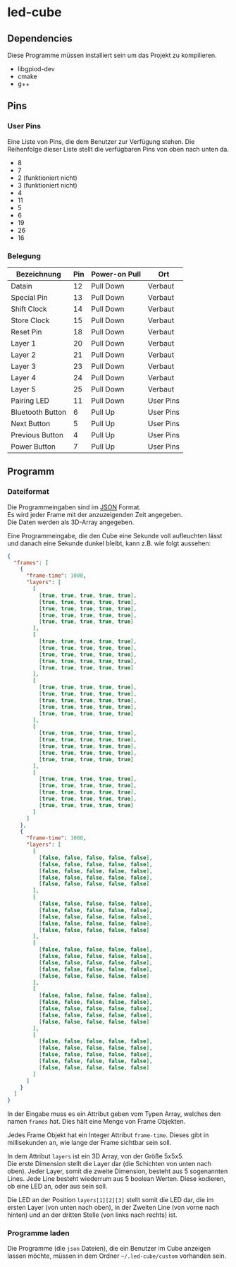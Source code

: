 # led-cube

## Dependencies
Diese Programme müssen installiert sein um das Projekt zu kompilieren.
- libgpiod-dev
- cmake
- g++


## Pins
### User Pins
Eine Liste von Pins, die dem Benutzer zur Verfügung stehen.
Die Reihenfolge dieser Liste stellt die verfügbaren Pins von oben nach unten da.
- 8
- 7
- 2 (funktioniert nicht)
- 3 (funktioniert nicht)
- 4
- 11
- 5
- 6
- 19
- 26
- 16

### Belegung
| Bezeichnung      | Pin | Power-on Pull | Ort       |
|------------------|-----|---------------|-----------|
| Datain           | 12  | Pull Down     | Verbaut   |
| Special Pin      | 13  | Pull Down     | Verbaut   |
| Shift Clock      | 14  | Pull Down     | Verbaut   |
| Store Clock      | 15  | Pull Down     | Verbaut   |
| Reset Pin        | 18  | Pull Down     | Verbaut   |
| Layer 1          | 20  | Pull Down     | Verbaut   |
| Layer 2          | 21  | Pull Down     | Verbaut   |
| Layer 3          | 23  | Pull Down     | Verbaut   |
| Layer 4          | 24  | Pull Down     | Verbaut   |
| Layer 5          | 25  | Pull Down     | Verbaut   |
| Pairing LED      | 11  | Pull Down     | User Pins |
| Bluetooth Button | 6   | Pull Up       | User Pins |
| Next Button      | 5   | Pull Up       | User Pins |
| Previous Button  | 4   | Pull Up       | User Pins |
| Power Button     | 7   | Pull Up       | User Pins |


## Programm
### Dateiformat
Die Programmeingaben sind im [JSON](https://www.json.org/json-de.html) Format.  
Es wird jeder Frame mit der anzuzeigenden Zeit angegeben.  
Die Daten werden als 3D-Array angegeben.  

Eine Programmeingabe, die den Cube eine Sekunde voll aufleuchten lässt und danach eine Sekunde dunkel bleibt, kann z.B. wie folgt aussehen:
```json
{
  "frames": [
    {
      "frame-time": 1000,
      "layers": [
        [
          [true, true, true, true, true],
          [true, true, true, true, true],
          [true, true, true, true, true],
          [true, true, true, true, true],
          [true, true, true, true, true]
        ],
        [
          [true, true, true, true, true],
          [true, true, true, true, true],
          [true, true, true, true, true],
          [true, true, true, true, true],
          [true, true, true, true, true]
        ],
        [
          [true, true, true, true, true],
          [true, true, true, true, true],
          [true, true, true, true, true],
          [true, true, true, true, true],
          [true, true, true, true, true]
        ],
        [
          [true, true, true, true, true],
          [true, true, true, true, true],
          [true, true, true, true, true],
          [true, true, true, true, true],
          [true, true, true, true, true]
        ],
        [
          [true, true, true, true, true],
          [true, true, true, true, true],
          [true, true, true, true, true],
          [true, true, true, true, true],
          [true, true, true, true, true]
        ]
      ]
    },
    {
      "frame-time": 1000,
      "layers": [
        [
          [false, false, false, false, false],
          [false, false, false, false, false],
          [false, false, false, false, false],
          [false, false, false, false, false],
          [false, false, false, false, false]
        ],
        [
          [false, false, false, false, false],
          [false, false, false, false, false],
          [false, false, false, false, false],
          [false, false, false, false, false],
          [false, false, false, false, false]
        ],
        [
          [false, false, false, false, false],
          [false, false, false, false, false],
          [false, false, false, false, false],
          [false, false, false, false, false],
          [false, false, false, false, false]
        ],
        [
          [false, false, false, false, false],
          [false, false, false, false, false],
          [false, false, false, false, false],
          [false, false, false, false, false],
          [false, false, false, false, false]
        ],
        [
          [false, false, false, false, false],
          [false, false, false, false, false],
          [false, false, false, false, false],
          [false, false, false, false, false],
          [false, false, false, false, false]
        ]
      ]
    }
  ]
}
```

In der Eingabe muss es ein Attribut geben vom Typen Array, welches den namen `frames` hat. 
Dies hält eine Menge von Frame Objekten.

Jedes Frame Objekt hat ein Integer Attribut `frame-time`. Dieses gibt in millisekunden an, wie lange der Frame sichtbar sein soll.

In dem Attribut `layers` ist ein 3D Array, von der Größe 5x5x5.  
Die erste Dimension stellt die Layer dar (die Schichten von unten nach oben).
Jeder Layer, somit die zweite Dimension, besteht aus 5 sogenannten Lines.
Jede Line besteht wiederrum aus 5 boolean Werten. Diese kodieren, ob eine LED an, oder aus sein soll.

Die LED an der Position `layers[1][2][3]` stellt somit die LED dar, die im ersten Layer (von unten nach oben), in der Zweiten Line (von vorne nach hinten) und an der dritten Stelle (von links nach rechts) ist.

### Programme laden
Die Programme (die `json` Dateien), die ein Benutzer im Cube anzeigen lassen möchte, müssen in dem Ordner `~/.led-cube/custom` vorhanden sein.
